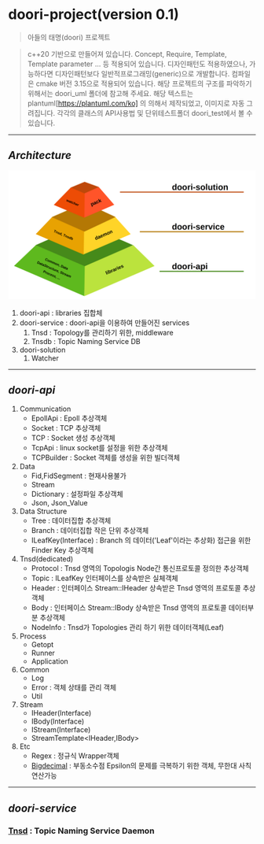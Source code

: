 # **doori-project(version 0.1)**
> 아들의 태명(doori) 프로젝트

> c++20 기반으로 만들어져 있습니다. Concept, Require, Template, Template parameter ... 등 적용되어 있습니다.
> 디자인패턴도 적용하였으나, 가능하다면 디자인패턴보다 일반적프로그래밍(generic)으로 개발합니다. 
> 컴파일은 cmake 버전 3.15으로 적용되어 있습니다.
> 해당 프로젝트의 구조를 파악하기 위해서는 doori_uml 폴더에 참고해 주세요. 해당 텍스트는 plantuml[https://plantuml.com/ko]  의 의해서 제작되었고, 이미지로 자동 그려집니다.
> 각각의 클래스의 API사용법 및 단위테스트폴더 doori_test에서 볼 수 있습니다.
------------------------------

## *Architecture*
![Architecture](https://github.com/dooripapa/doori-project/blob/master/doori_uml/images/doori.png)
1. doori-api : libraries 집합체
2. doori-service : doori-api을 이용하여 만들어진 services
   1. Tnsd : Topology를 관리하기 위한, middleware
   1. Tnsdb : Topic Naming Service DB
3. doori-solution
   1. Watcher
------------------------------

## *doori-api*
1. Communication
   - EpollApi : Epoll 추상객체
   - Socket : TCP 추상객체
   - TCP : Socket 생성 추상객체
   - TcpApi : linux socket를 설정을 위한 추상객체
   - TCPBuilder : Socket 객체를 생성을 위한 빌더객체
2. Data
   - Fid,FidSegment : 현재사용불가
   - Stream
   - Dictionary : 설정파일 추상객체
   - Json, Json_Value
3. Data Structure
   - Tree : 데이터집합 추상객체
   - Branch : 데이터집합 작은 단위 추상객체
   - ILeafKey(Interface) : Branch 의 데이터('Leaf'이라는 추상화) 접근을 위한 Finder Key 추상객체
4. Tnsd(dedicated)
   - Protocol : Tnsd 영역의 Topologis Node간 통신프로토콜 정의한 추상객체
   - Topic : ILeafKey 인터페이스를 상속받은 실체객체
   - Header : 인터페이스 Stream::IHeader 상속받은 Tnsd 영역의 프로토콜 추상객체
   - Body : 인터페이스 Stream::IBody 상속받은 Tnsd 영역의 프로토콜 데이터부분 추상객체
   - NodeInfo : Tnsd가 Topologies 관리 하기 위한 데이터객체(Leaf)
5. Process
   - Getopt
   - Runner
   - Application
6. Common
   - Log
   - Error : 객체 상태를 관리 객체
   - Util
7. Stream
   - IHeader(Interface)
   - IBody(Interface)
   - IStream(Interface)
   - StreamTemplate<IHeader,IBody>
8. Etc
   - Regex : 정규식 Wrapper객체
   - [Bigdecimal](https://github.com/dooripapa/bigdecimal) : 부동소수점 Epsilon의 문제를 극복하기 위한 객체, 무한대 사칙연산가능

------------------------------

## *doori-service*

### [Tnsd](https://github.com/dooripapa/doori-project/tree/master/Tnsd) : Topic Naming Service Daemon
